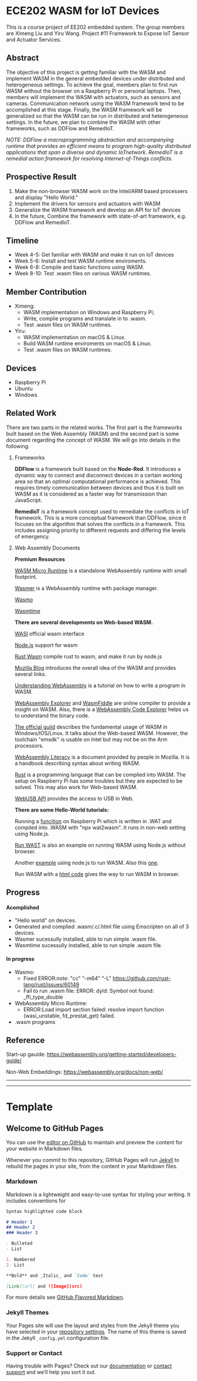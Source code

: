 # ECE202 WASM for IoT Devices
This is a course project of EE202 embedded system. The group members are Ximeng Liu and Yiru Wang.
Project #11 Framework to Expose IoT Sensor and Actuator Services.

## Abstract  
The objective of this project is getting familiar with the WASM and implement WASM in the general embedded devices under distributed and heterogeneous settings. To achieve the goal, members plan to first run WASM without the browser on a Raspberry Pi or personal laptops. Then, members will implement the WASM with actuators, such as sensors and cameras. Communication network using the WASM framework tend to be accomplished at this stage. Finally, the WASM framework will be generalized so that the WASM can be run in distributed and heterogeneous settings. In the future, we plan to combine the WASM with other frameworks, such as DDFlow and RemedIoT.

*NOTE: DDFlow a macroprogramming abstraction and accompanying runtime that provides an efficient means to program high-quality distributed applications that span a diverse and dynamic IoTnetwork. RemedIoT is a remedial action framework for resolving Internet-of-Things conflicts.*

## Prospective Result
1. Make the non-browser WASM work on the Intel/ARM based processers and display "Hello World."
1. Implement the drivers for sensors and actuators with WASM
1. Generalize the WASM framework and develop an API for IoT devices
1. In the future, Combine the framework with state-of-art framework, e.g. DDFlow and RemedIoT. 

## Timeline
* Week 4-5: Get familiar with WASM and make it run on IoT devices
* Week 5-6: Install and test WASM runtime enviroments.
* Week 6-8: Compile and basic functions using WASM.
* Week 8-10: Test .wasm files on various WASM runtimes. 

## Member Contribution
* Ximeng: 
  * WASM implementation on Windows and Raspberry Pi; 
  * Write, complie programs and translate in to .wasm.
  * Test .wasm files on WASM runtimes.
* Yiru: 
  * WASM implementation on macOS & Linux.
  * Build WASM runtime enviroments on macOS & Linux.
  * Test .wasm files on WASM runtimes.

## Devices
* Raspberry Pi
* Ubuntu
* Windows

## Related Work
There are two parts in the related works. The first part is the frameworks built based on the Web Assembly (WASM) and the second part is some document regarding the concept of WASM. We will go into details in the following.

1. Frameworks
    
    **DDFlow** is a framework built based on the **Node-Red**. It introduces a dynamic way to connect and disconnect devices in a certain working area so that an optimal computational performance is achieved. This requires timely communication between devices and thus it is built on WASM as it is considered as a faster way for transmission than JavaScript. 

    **RemedIoT** is a framework concept used to remediate the conflicts in IoT framework. This is a more conceptual framework than DDFlow, since it focuses on the algorithm that solves the conflicts in a framework. This includes assigning priority to different requests and differing the levels of emergency.

2. Web Assembly Documents

    **Premium Resources**
    
    [WASM Micro Runtime](https://github.com/wyr8633/wasm-micro-runtime) is a standalone WebAssembly runtime with small footprint.
    
    [Wasmer](https://github.com/wasmerio/wasmer) is a WebAssembly runtime with package manager.
    
    [Wasmo](https://github.com/appcypher/wasmo)
    
    [Wasmtime](https://github.com/bytecodealliance/wasmtime)
    
    
    **There are several developments on Web-based WASM.**
    
    [WASI](https://hacks.mozilla.org/2019/03/standardizing-wasi-a-webassembly-system-interface/) official wasm interface
    
    [Node.js](https://www.joyent.com/blog/improved-wasm-support-coming-to-node) support for wasm
    
    [Rust Wasm](https://github.com/rustwasm/wasm-pack) compile rust to wasm, and make it run by node.js
    
    [Mozilla Blog](https://blog.mozilla.org/blog/2017/11/13/webassembly-in-browsers/) introduces the overall idea of the WASM and provides several links.
    
    [Understanding WebAssembly](https://developer.mozilla.org/en-US/docs/WebAssembly/Understanding_the_text_format) is a tutorial on how to write a program in WASM.
    
    [WebAssembly Explorer](https://mbebenita.github.io/WasmExplorer/) and [WasmFiddle](https://wasdk.github.io/WasmFiddle/) are online compiler to provide a insight on WASM. Also, there is a [WebAssembly Code Explorer](https://wasdk.github.io/wasmcodeexplorer/) helps us to understand the binary code.
    
    [The official guild](https://webassembly.org/getting-started/developers-guide/) describes the fundamental usage of WASM in Windows/IOS/Linux. It talks about the Web-based WASM. However, the toolchain "emsdk" is usable on Intel but may not be on the Arm processors.

    [WebAssembly Literacy](https://docs.google.com/document/d/1K8EjLSKl62s_M7ZkDfuOizdsamv2UKUwwQRF2DmIba0/edit) is a document provided by people in Mozilla. It is a handbook describing syntax about writing WASM.

    [Rust](https://rustwasm.github.io/docs/book/introduction.html) is a programming language that can be complied into WASM. The setup on Raspberry Pi has some troubles but they are expected to be solved. This may also work for Web-based WASM.

    [WebUSB API](https://wicg.github.io/webusb/) provides the access to USB in Web.

    **There are some Hello-World tutorials:**

    Running a [funcition](https://medium.com/@dai_shi/my-first-webassembly-trial-with-node-js-only-a9281641e9ed) on Raspberry Pi which is written in .WAT and compiled into .WASM with "npx wat2wasm". It runs in non-web setting using Node.js.
    
    [Run WAST](https://gist.github.com/kanaka/3c9caf38bc4da2ecec38f41ba24b77df) is also an example on running WASM using Node.js without browser.
    
    Another [example](http://thecodebarbarian.com/getting-started-with-webassembly-in-node.js.html) using node.js to run WASM. Also this [one](https://github.com/yusinto/node-wasm).
    
    Run WASM with a [html code](https://medium.com/@BenedekGagyi/the-simplest-way-to-get-started-with-webassembly-1f92f6f90d24) gives the way to run WASM in browser.

## Progress

#### Acomplished
* "Hello world" on devices.
* Generated and complied .wasm/.c/.html file using Emscripten on all of 3 devices.
* Wasmer sucessully installed, able to run simple .wasm file.
* Wasmtime sucessully installed, able to run simple .wasm file.
  
#### In progress
* Wasmo: 
  * Fixed ERROR:note: "cc" "-m64" "-L" https://github.com/rust-lang/rust/issues/60149
  * Fail to run .wasm file: ERROR: dyld: Symbol not found: _ffi_type_double
* WebAssembly Micro Runtime: 
  * ERROR:Load import section failed: resolve import function (wasi_unstable, fd_prestat_get) failed.
* .wasm programs

## Reference
Start-up gauide: https://webassembly.org/getting-started/developers-guide/

Non-Web Embeddings: https://webassembly.org/docs/non-web/

***
***
# Template
## Welcome to GitHub Pages

You can use the [editor on GitHub](https://github.com/liux120/ECE202_WASM/blob/master/README.md) to maintain and preview the content for your website in Markdown files.

Whenever you commit to this repository, GitHub Pages will run [Jekyll](https://jekyllrb.com/) to rebuild the pages in your site, from the content in your Markdown files.

### Markdown

Markdown is a lightweight and easy-to-use syntax for styling your writing. It includes conventions for

```markdown
Syntax highlighted code block

# Header 1
## Header 2
### Header 3

- Bulleted
- List

1. Numbered
2. List

**Bold** and _Italic_ and `Code` text

[Link](url) and ![Image](src)
```

For more details see [GitHub Flavored Markdown](https://guides.github.com/features/mastering-markdown/).

### Jekyll Themes

Your Pages site will use the layout and styles from the Jekyll theme you have selected in your [repository settings](https://github.com/liux120/ece202.github.io/settings). The name of this theme is saved in the Jekyll `_config.yml` configuration file.

### Support or Contact

Having trouble with Pages? Check out our [documentation](https://help.github.com/categories/github-pages-basics/) or [contact support](https://github.com/contact) and we’ll help you sort it out.
